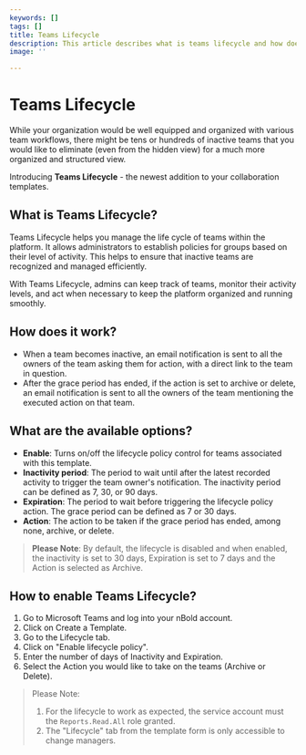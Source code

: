 ```yaml
---
keywords: []
tags: []
title: Teams Lifecycle
description: This article describes what is teams lifecycle and how does it work
image: ''

---
```

# Teams Lifecycle

While your organization would be well equipped and organized with various team workflows, there might be tens or hundreds of inactive teams that you would like to eliminate (even from the hidden view) for a much more organized and structured view.

Introducing **Teams Lifecycle** - the newest addition to your collaboration templates.

## What is Teams Lifecycle?

Teams Lifecycle helps you manage the life cycle of teams within the platform. It allows administrators to establish policies for groups based on their level of activity. This helps to ensure that inactive teams are recognized and managed efficiently.

With Teams Lifecycle, admins can keep track of teams, monitor their activity levels, and act when necessary to keep the platform organized and running smoothly.

## How does it work?

* When a team becomes inactive, an email notification is sent to all the owners of the team asking them for action, with a direct link to the team in question.
* After the grace period has ended, if the action is set to archive or delete, an email notification is sent to all the owners of the team mentioning the executed action on that team.

## What are the available options?

* **Enable**: Turns on/off the lifecycle policy control for teams associated with this template.
* **Inactivity period**: The period to wait until after the latest recorded activity to trigger the team owner's notification. The inactivity period can be defined as 7, 30, or 90 days.
* **Expiration**: The period to wait before triggering the lifecycle policy action. The grace period can be defined as 7 or 30 days.
* **Action**: The action to be taken if the grace period has ended, among none, archive, or delete.

> **Please Note**: By default, the lifecycle is disabled and when enabled, the inactivity is set to 30 days, Expiration is set to 7 days and the Action is selected as Archive.

## How to enable Teams Lifecycle?

1. Go to Microsoft Teams and log into your nBold account.
2. Click on Create a Template.
3. Go to the Lifecycle tab.
4. Click on "Enable lifecycle policy".
5. Enter the number of days of Inactivity and Expiration.
6. Select the Action you would like to take on the teams (Archive or Delete).

> Please Note:
>
> 1. For the lifecycle to work as expected, the service account must the `Reports.Read.All` role granted.
> 2. The "Lifecycle" tab from the template form is only accessible to change managers.
